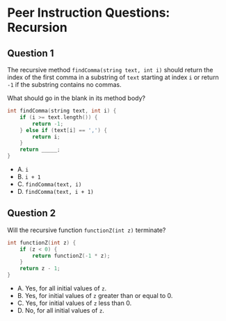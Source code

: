 # Peer Instruction Questions: Recursion

## Question 1

The recursive method `findComma(string text, int i)` should return the index of the first comma in a substring of `text` starting at index `i` or return `-1` if the substring contains no commas.

What should go in the blank in its method body?

```cpp
int findComma(string text, int i) {
    if (i >= text.length()) {
        return -1;
    } else if (text[i] == ',') {
        return i;
    }
    return _____;
}
```

- A. `i`
- B. `i + 1`
- C. `findComma(text, i)`
- D. `findComma(text, i + 1)`

## Question 2

Will the recursive function `functionZ(int z)` terminate?

```cpp
int functionZ(int z) {
    if (z < 0) {
        return functionZ(-1 * z);
    }
    return z - 1;
}
```

- A. Yes, for all initial values of `z`.
- B. Yes, for initial values of `z` greater than or equal to 0.
- C. Yes, for initial values of `z` less than 0.
- D. No, for all initial values of `z`.
